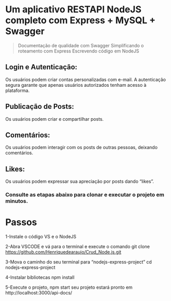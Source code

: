 # Um aplicativo RESTAPI NodeJS completo com Express + MySQL + Swagger
> Documentação de qualidade com Swagger
> Simplificando o roteamento com Express
> Escrevendo código em NodeJS

## Login e Autenticação:
Os usuários podem criar contas personalizadas com e-mail.
A autenticação segura garante que apenas usuários autorizados tenham acesso à plataforma.

## Publicação de Posts:
Os usuários podem criar e compartilhar posts.

## Comentários:
Os usuários podem interagir com os posts de outras pessoas, deixando comentários.

## Likes:
Os usuários podem expressar sua apreciação por posts dando “likes”.

### Consulte as etapas abaixo para clonar e executar o projeto em minutos.

# Passos

1-Instale o código VS e o NodeJS

2-Abra VSCODE e vá para o terminal e execute o comando git clone https://github.com/Henriquedearaujo/Crud_Node.js.git

3-Mova o caminho do seu terminal para “nodejs-express-project” cd nodejs-express-project

4-Instalar bibliotecas npm install

5-Execute o projeto, npm start seu projeto estará pronto em http://localhost:3000/api-docs/
